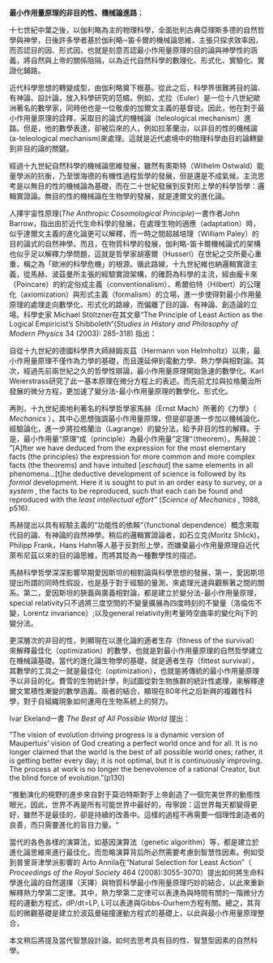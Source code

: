 **最小作用量原理的非目的性、機械論進路**；

十七世紀中葉之後，以伽利略為主的物理科學，全面批判古典亞理斯多德的自然哲學與神學，日後許多學者基於伽利略─笛卡爾的機械論思維，主張只探求效率因，而否認目的因、形式因，也就是刻意否認最小作用量原理的目的論與神學性的涵義，將自然與上帝的關係阻隔，以為近代自然科學的數理化、形式化、實驗化、實證化鋪路。

近代科學思想的轉變成型，由伽利略奠下根基。從此之后，科學界很難將目的論、有神論、設計論，放入科學研究的范疇。例如，尤拉（Euler）是一位十八世紀歐洲著名的數學家，同時他也是一位敬虔的加爾文主義的基督徒。因此，他在對于最小作用量原理的詮釋，采取目的論式的機械論（teleological mechanism）進路。但是，他的數學表達，卻被后來的人，例如拉革蘭治，以非目的性的機械論(a-teleological mechanism)來處理。這就是近代處境中的物理科學由目的論轉變到非目的論的關鍵。

經過十九世紀自然科學的機械論思維發展，雖然有奧斯特（Wilhelm Ostwald）能量學派的抗衡，乃至懷海德的有機性過程哲學的發展，但是還是不成氣候。主流思考是以無目的性的機械論為基礎，而在二十世紀發展到反對形上學的科學哲學：邏輯實證論。無目的性的機械論在生物學的發展，就是達爾文的進化論。

人擇宇宙性原理(_The Anthropic Cosomological Principle_)一書作者John Barrow，指出由於近代生命科學的發展，在處理生物的適應（adaptation）時，似乎達爾文主義的進化論更可以解釋，而一時之間超越培理（William Paley）的目的論式的自然神學。而且，在物質科學的發展，伽利略-笛卡爾機械論式的架構也似乎足以解釋力學問題，這就是哲學家胡塞爾（Husserl）在世紀之交所憂心重重，稱之為「歐洲的科學危機」的根源。循此路線，十九世紀維也納邏輯實證主義，從馬赫、波茲曼所主張的經驗實證架構，的確蔚為科學的主流，經由龐卡來（Poincare）的約定俗成主義（conventionalism）、希爾伯特（Hilbert）的公理化（axiomization）與形式主義（formalism）的立場，進一步使得對最小作用量原理的處理走向數學化、形式化的路線，而偏離了目的論、有神論、創造論的立場。科學史家 Michael Stӧltzner在其文章“The Principle of Least Action as the Logical Empiricist’s Shibboleth“(_Studies in History and Philosophy of Modern Physics_ 34 (2003): 285-318) 指出：

自從十九世紀的德國科學界大師赫姆亥茲（Hermann von Helmholtz）以來，最小作用量原理不僅作為力學的基礎，而且還延伸到電動力學、熱力學與相對論。其次，經過先前兩世紀之久的哲學性辯論，最小作用量原理開始急速的數學化。Karl Weierstrass研究了此一基本原理在微分方程上的表述。而先前尤拉與拉格蘭治所發展的微分方程，更加速了變分法-最小作用量原理的數學化、形式化。

再則，十九世紀奧地利著名的科學哲學家馬赫（Ernst Mach）所著的《力學》（ _Mechanics_ ），其中心思想強調最小作用量原理，但是卻是進一步加以機械論化、經驗論化，進一步將拉格蘭治（Lagrange）的變分法，給予非目的性的解釋。于是，最小作用量“原理“成（principle）為最小作用量“定理“（theorem）。馬赫說：  
”[A]fter we have deduced from the expression for the most elementary facts (the principles) the expression for more common and more complex facts (the theorems) and have intuited [_eschaut_] the same elements in all phenomena…[t]he deductive development of science is followed by its _formal_ development. Here it is sought to put in an order easy to survey, or a _system_ , the facts to be reproduced, such that each can be found and reproduced with the _least intellectual effort”_ (_Science of Mechanics_ , 1988, p516).

馬赫提出以具有經驗主義的“功能性的依賴“（functional dependence）概念來取代目的論、有神論的自然神學。稍后的邏輯實證論者，如石立克(Moritz Shlick)，Philipp Frank，Hans Hahn等人基于反對形上學，而嫌棄最小作用量原理自近代萊布尼茲以來的目的論思維，而將其貶為一種數學性的描述。

馬赫科學哲學深深影響早期愛因斯坦的相對論與科學思想的發展，第一，愛因斯坦提出所謂的同時性假設，也是基于對于經驗的量測，來處理光速與觀察著之間的關系。第二，愛因斯坦的狹義與廣義相對論，都是建立於變分法-最小作用量原理，special relativity只不過將三度空間的不變量擴展為四度時刻的不變量（洛倫佐不變，Lorentz invariance）;以及general relativity則考量時空曲率的變化Rij下的變分法。

更深層次的非目的性，則顯現在以進化論的適者生存（fitness of the survival）來解釋最佳化（optimization）的數學，也就是對最小作用量原理的自然哲學建立在機械論基礎。當代的進化論生物學的基礎，就是適者生存（fittest survival），其數學的工具之一就是最佳化（optimization），也就是將傳統的最小作用量原理予以非目的化。費雪的生物統計學，則試圖從對生物族群的統計性處理，來解釋達爾文累積性漸變的數學涵義。兩者的結合，顯現在80年代之后新興的複雜性科學，對于自組織現象如何運用在生物系統上的努力。

Ivar Ekeland一書 _The Best of All Possible World_ 提出：

”The vision of evolution driving progress is a dynamic version of Maupertuis’ vision of God creating a perfect world once and for all. It is no longer claimed that the world is the best of all possible world ones; rather, it is getting better every day; it is not optimal, but it is continuously improving. The process at work is no longer the benevolence of a rational Creator, but the blind force of evolution.”(p130)

“推動演化的視野的進步來自對于莫泊特斯對于上帝創造了一個完美世界的動態性眼光，因此，世界不再是所有可能世界中最好的，毋寧說：這世界每天都變得更好，雖然不是最佳的，卻是持續的改善中。這樣的過程不再需要一個理性創造者的良善，而只需要進化的盲目力量。“

當代的各色各樣的演算法，如基因演算法（genetic algorithm）等，都是建立於進化論思維來進行最佳化，而忽略演算背后所必然需要考慮到智慧性因素。例如受到普里哥津學派影響的 Arto Annila在“Natural Selection for Least Action”（ _Proceedings of the Royal Society_ 464 (2008):3055-3070）提出如何將生命科學進化論的自然選擇（天擇）與物質科學最小作用量原理巧妙的結合，以此來重新解釋熱力學第二定律。其中，熱力學第二定律可以表達為與時間有關的一階微分方程的運動方程式，dP/dt=LP, L可以表達與Gibbs-Durhem方程有關。總之，其背后的微觀基礎是建立於波茲曼碰撞運動方程式的基礎上，以此與最小作用量原理整合，

本文稍后將提及當代智慧設計論，如何去思考具有目的性、智慧型因素的自然科學。